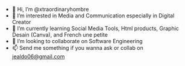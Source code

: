 - 👋 Hi, I’m @xtraordinaryhombre
- 👀 I’m interested in Media and Communication especially in Digital Creator 
- 🌱 I’m currently learning Social Media Tools, Html products, Graphic Desain (Canva), and French une petite
- 💞️ I’m looking to collaborate on Software Engineering
- 📫 Send me something if you wanna ask or collab on jealdo06@gmail.com

<!---
xtraordinaryhombre/xtraordinaryhombre is a ✨ special ✨ repository because its `README.md` (this file) appears on your GitHub profile.
You can click the Preview link to take a look at your changes.
--->
